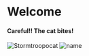 # Welcome

#### Careful!! The cat bites!

![Stormtroopocat](https://octodex.github.com/images/stormtroopocat.jpg "The Stormtroopocat")
![name](https://www.cnet.com/a/img/resize/abea431b26868d8842774c9762a14d2b92267a43/hub/2015/12/19/bf3c09e1-6abd-4f4e-8c95-f3e8b3e1859c/swcharger-1.jpg?auto=webp&width=1200 "The Stormtroopocat")
